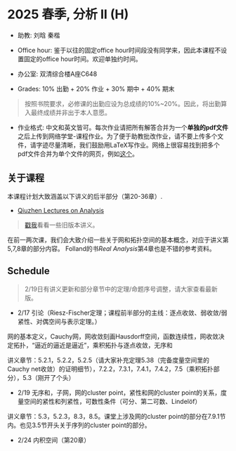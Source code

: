 # 2025 春季, 分析 II (H)





- 助教: 刘晗  秦楷

- Office hour: 鉴于以往的固定office hour时间段没有同学来，因此本课程不设置固定的office hour时间。欢迎单独约时间。
  
- 办公室: 双清综合楼A座C648
  
- Grades: 10% 出勤 + 20% 作业 + 30% 期中 + 40% 期末
> 按照书院要求，必修课的出勤应设为总成绩的10%~20%。因此，将出勤算入最终成绩并非出于本人意愿。
  
- 作业格式: 中文和英文皆可。每次作业请把所有解答合并为一个**单独的pdf文件**之后上传到网络学堂-课程作业。为了便于助教批改作业，请不要上传多个文件，请字迹尽量清晰，我们鼓励用LaTeX写作业。网络上很容易找到把多个pdf文件合并为单个文件的网页，例如[这个](https://www.ilovepdf.com/merge_pdf)。

## 关于课程

本课程计划大致涵盖以下讲义的后半部分（第20-36章）.

- [Qiuzhen Lectures on Analysis](https://binguimath.github.io/Files/2023_Analysis.pdf)

> [戳我](https://binguimath.github.io/Pages/2023_Analysis_Old.html)看看一些旧版本讲义。
  
在前一两次课，我们会大致介绍一些关于网和拓扑空间的基本概念，对应于讲义第5,7,8章的部分内容。 Folland的书*Real Analysis*第4章也是不错的参考资料。

## Schedule

> 2/19日有讲义更新和部分章节中的定理/命题序号调整，请大家查看最新版。

- 2/17 引论（Riesz-Fischer定理；课程前半部分的主线：逐点收敛、弱收敛/弱紧性、对偶空间与表示定理。）

网的基本定义，Cauchy网，网收敛刻画Hausdorff空间，函数连续性，网收敛决定拓扑，“逼近的逼近是逼近”，乘积拓扑与逐点收敛，无序和

讲义章节：5.2.1，5.2.2，5.2.5（请大家补充定理5.38（完备度量空间里的Cauchy net收敛）的证明细节），7.2.2，7.3.1，7.4.1，7.4.2，7.5（乘积拓扑部分），5.3（刚开了个头）
  
- 2/19 无序和，子网，网的cluster point，紧性和网的cluster point的关系，度量空间的紧性和列紧性，可数性条件（可分、第二可数、Lindelöf）

讲义章节：5.3，5.2.3，8.3，8.5。课堂上涉及网的cluster point的部分在7.9.1节内。也见3.5节开头关于序列的cluster point的部分。

- 2/24 内积空间（第20章）
  

